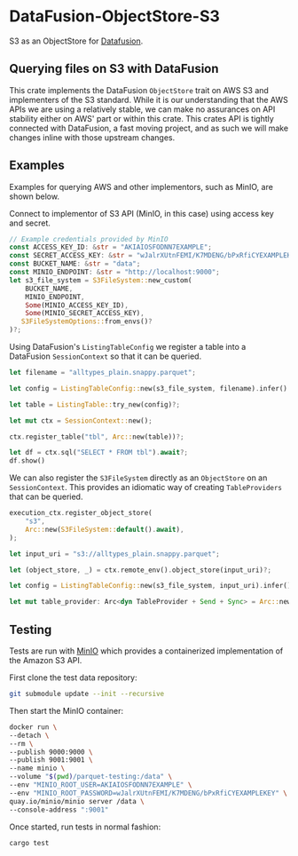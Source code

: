 # DataFusion-ObjectStore-S3

S3 as an ObjectStore for [Datafusion](https://github.com/apache/arrow-datafusion).

## Querying files on S3 with DataFusion

This crate implements the DataFusion `ObjectStore` trait on AWS S3 and implementers of the S3 standard. While it is our understanding that the AWS APIs we are using a relatively stable, we can make no assurances on API stability either on AWS' part or within this crate. This crates API is tightly connected with DataFusion, a fast moving project, and as such we will make changes inline with those upstream changes.

## Examples

Examples for querying AWS and other implementors, such as MinIO, are shown below.

Connect to implementor of S3 API (MinIO, in this case) using access key and secret.

```rust
// Example credentials provided by MinIO
const ACCESS_KEY_ID: &str = "AKIAIOSFODNN7EXAMPLE";
const SECRET_ACCESS_KEY: &str = "wJalrXUtnFEMI/K7MDENG/bPxRfiCYEXAMPLEKEY";
const BUCKET_NAME: &str = "data";
const MINIO_ENDPOINT: &str = "http://localhost:9000";
let s3_file_system = S3FileSystem::new_custom(
    BUCKET_NAME,
    MINIO_ENDPOINT,
    Some(MINIO_ACCESS_KEY_ID),
    Some(MINIO_SECRET_ACCESS_KEY),
   S3FileSystemOptions::from_envs()?
)?;
```

Using DataFusion's `ListingTableConfig` we register a table into a DataFusion `SessionContext` so that it can be queried.

```rust
let filename = "alltypes_plain.snappy.parquet";

let config = ListingTableConfig::new(s3_file_system, filename).infer().await?;

let table = ListingTable::try_new(config)?;

let mut ctx = SessionContext::new();

ctx.register_table("tbl", Arc::new(table))?;

let df = ctx.sql("SELECT * FROM tbl").await?;
df.show()
```

We can also register the `S3FileSystem` directly as an `ObjectStore` on an `SessionContext`. This provides an idiomatic way of creating `TableProviders` that can be queried.

```rust
execution_ctx.register_object_store(
    "s3",
    Arc::new(S3FileSystem::default().await),
);

let input_uri = "s3://alltypes_plain.snappy.parquet";

let (object_store, _) = ctx.remote_env().object_store(input_uri)?;

let config = ListingTableConfig::new(s3_file_system, input_uri).infer().await?;

let mut table_provider: Arc<dyn TableProvider + Send + Sync> = Arc::new(ListingTable::try_new(config)?);
```

## Testing

Tests are run with [MinIO](https://min.io/) which provides a containerized implementation of the Amazon S3 API.

First clone the test data repository:

```bash
git submodule update --init --recursive
```

Then start the MinIO container:

```bash
docker run \
--detach \
--rm \
--publish 9000:9000 \
--publish 9001:9001 \
--name minio \
--volume "$(pwd)/parquet-testing:/data" \
--env "MINIO_ROOT_USER=AKIAIOSFODNN7EXAMPLE" \
--env "MINIO_ROOT_PASSWORD=wJalrXUtnFEMI/K7MDENG/bPxRfiCYEXAMPLEKEY" \
quay.io/minio/minio server /data \
--console-address ":9001"
```

Once started, run tests in normal fashion:

```bash
cargo test
```
